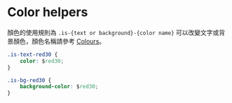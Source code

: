 # Color helpers

顏色的使用規則為 `.is-{text or background}-{color name}` 可以改變文字或背景顏色，顏色名稱請參考 [Colours](https://www.notion.so/Colours-fd84a4d8834c420eb620802d3e746dc6)。

```css
.is-text-red30 {
	color: $red30;
}

.is-bg-red30 {
	background-color: $red30;
}
```



